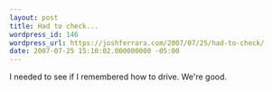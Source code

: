 ```yaml
---
layout: post
title: Had to check...
wordpress_id: 146
wordpress_url: https://joshferrara.com/2007/07/25/had-to-check/
date: 2007-07-25 15:10:02.000000000 -05:00
---
```

<!--Mime Type of File is image/jpeg --><div><a href="https://joshferrara.com/wp-photos/20070725-161002-1.jpg"><img src="https://joshferrara.com/wp-photos/thumb.20070725-161002-1.jpg" alt="" /></a></div> I needed to see if I remembered how to drive. We're good.
